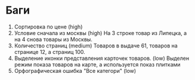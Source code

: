 # Баги
1. Сортировка по цене (high)
2. Условие сначала из москвы (high)
На 3 строке товар из Липецка, а на 4 снова товары из Москвы. 
3. Количество страниц (medium)
Товаров в выдаче 61, товаров на странице 12, а страниц 100.
4. Выделение иконки представления карточек товаров. (low)
Выделен режим показа товаров на карте, а используется показ плитками
5. Орфографическая ошибка "Все категори" (low)
